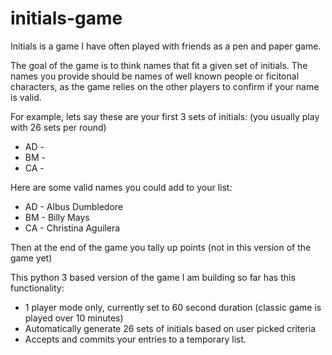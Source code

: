 # initials-game

Initials is a game I have often played with friends as a pen and paper game.

The goal of the game is to think names that fit a given set of initials. 
The names you provide should be names of well known people or ficitonal characters, as the game relies on the other players to confirm if your name is valid. 

For example, lets say these are your first 3 sets of initials: (you usually play with 26 sets per round)
  - AD - 
  - BM - 
  - CA -

Here are some valid names you could add to your list:
  - AD - Albus Dumbledore
  - BM - Billy Mays
  - CA - Christina Aguilera

Then at the end of the game you tally up points (not in this version of the game yet)

This python 3 based version of the game I am building so far has this functionality:
  - 1 player mode only, currently set to 60 second duration (classic game is played over 10 minutes)
  - Automatically generate 26 sets of initials based on user picked criteria
  - Accepts and commits your entries to a temporary list.
